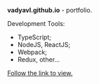 **vadyavl.github.io** - portfolio.

Development Tools:
* TypeScript;
* NodeJS, ReactJS;
* Webpack;
* Redux, other...

[Follow the link to view.](https://vadyavl.github.io)